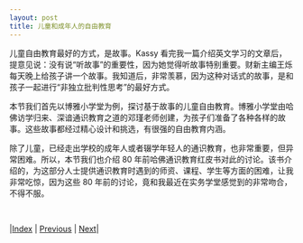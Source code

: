 ```yaml
---
layout: post
title: 儿童和成年人的自由教育
---
```


儿童自由教育最好的方式，是故事。Kassy 看完我一篇介绍英文学习的文章后，提意见说：没有说“听故事”的重要性，因为她觉得听故事特别重要。财新主编王烁每天晚上给孩子讲一个故事。我知道后，非常羡慕，因为这种对话式的故事，是和孩子一起进行“非独立批判性思考”的最好方式。

本节我们首先以博雅小学堂为例，探讨基于故事的儿童自由教育。博雅小学堂由哈佛访学归来、深谙通识教育之道的邓瑾老师创建，为孩子们准备了各种各样的故事。这些故事都经过精心设计和挑选，有很强的自由教育内涵。

除了儿童，已经走出学校的成年人或者辍学年轻人的通识教育，也非常重要，但异常困难。所以，本节我们也介绍 80 年前哈佛通识教育红皮书对此的讨论。该书介绍的，为这部分人士提供通识教育时遇到的师资、课程、学生等方面的困难，让我非常吃惊，因为这些 80 年前的讨论，竟和我最近在实务学堂感觉到的非常吻合，不得不服。

<br/>

|[Index](./) | [Previous](2-2-spec-vs-gen) | [Next](3-1-child)|
